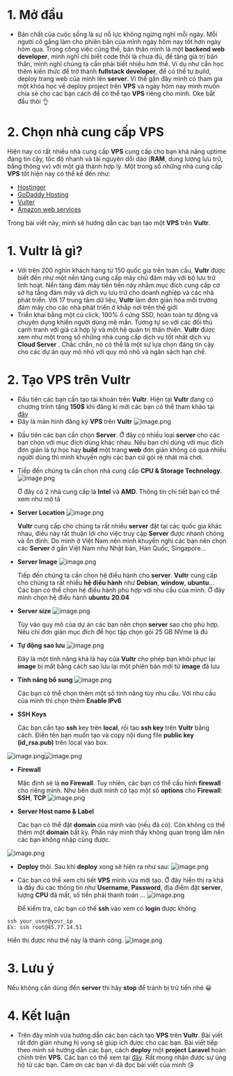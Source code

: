 # 1. Mở đầu
- Bản chất của cuộc sống là sự nỗ lực không ngừng nghỉ mỗi ngày. Mỗi người cố gắng làm cho phiên bản của mình ngày hôm nay tốt hơn ngày hôm qua. Trong công việc cũng thế, bản thân mình là một **backend web developer**, mình nghĩ chỉ biết code thôi là chưa đủ, để tăng giá trị bản thân, mình nghĩ chúng ta cần phải biết nhiều hơn thế. Ví dụ như cần học thêm kiến thức để trờ thành **fullstack developer**, để có thể tự build, deploy trang web của mình lên **server**. Vì thế gần đây mình có tham gia một khóa học về deploy project trên **VPS** và ngày hôm nay mình muốn chia sẻ cho các bạn cách để có thể tạo **VPS** riêng cho mình. Oke bắt đầu thôi 👌
# 2. Chọn nhà cung cấp VPS
Hiện nay có rất nhiều nhà cung cấp **VPS** cung cấp cho bạn khả năng uptime đáng tin cậy, tốc độ nhanh và tài nguyên dồi dào (**RAM**, dung lượng lưu trữ, băng thông vv) với một giá thành hợp lý. Một trong số những nhà cung cấp **VPS** tốt hiện nay có thể kể đến như:

* [Hostinger](https://www.hostinger.vn/)
* [GoDaddy Hosting](https://www.godaddy.com/)
* [Vulter](https://my.vultr.com/)
* [Amazon web services](https://signin.aws.amazon.com/)

Trong bài viết này, mình sẽ hướng dẫn các bạn tạo một **VPS** trên **Vultr**.
# 1. Vultr là gì?
- Với trên 200 nghìn khách hàng từ 150 quốc gia trên toàn cầu, **Vultr** được biết đến như một nền tảng cung cấp máy chủ đám mây với bộ lưu trữ linh hoạt. Nền tảng đám mây tiên tiến này nhằm mục đích cung cấp cơ sở hạ tầng đám mây và dịch vụ lưu trữ cho doanh nghiệp và các nhà phát triển. Với 17 trung tâm dữ liệu, **Vultr** làm đơn giản hóa môi trường đám mây cho các nhà phát triển ở khắp nơi trên thế giới
- Triển khai bằng một cú click, 100% ổ cứng SSD, hoàn toàn tự động và chuyên dụng khiến người dùng mê mẩn. Tương tự so với các đối thủ cạnh tranh với giá cả hợp lý và một hệ quản trị thân thiện. **Vultr** được xem như một trong số những nhà cung cấp dịch vụ tốt nhất dịch vụ **Cloud Server** . Chắc chắn, nó có thể là một sự lựa chọn đáng tin cậy cho các dự án quy mô nhỏ với quy mô nhỏ và ngân sách hạn chế.

# 2. Tạo VPS trên Vultr
- Đầu tiên các bạn cần tạo tài khoản trên **Vultr**. Hiện tại **Vultr** đang có chương trình tặng **150$** khi đăng kí mới các bạn có thể tham khảo tại [đây](https://canhme.com/vultr/tang-150-khach-hang-linode/)
- Đây là màn hình đăng ký **VPS** trên **Vultr**
![image.png](https://images.viblo.asia/b8c6ff77-c10d-4e0c-abb5-602705a005b0.png)
* Đầu tiên các bạn cần chọn **Server**. Ở đây có nhiều loại **server** cho các bạn chọn với mục đích dùng khác nhau. 
Nếu bạn chỉ dùng với mục đích đơn giản là tự học hay **build** một trang **web** đơn giản không có quá nhiều người dùng thì mình khuyến nghị các bạn cứ gói rẻ nhát mà chơi.
* Tiếp đến chúng ta cần chọn nhà cung cấp **CPU & Storage Technology**. 
![image.png](https://images.viblo.asia/a98d1751-f505-4b0c-acce-e4a865e06a82.png)

    Ở đây có 2 nhà cung cấp là **Intel** và **AMD**. Thông tin chi tiết bạn có thể xem như mô tả
* **Server Location**
![image.png](https://images.viblo.asia/79a6bc4e-91aa-4fbb-b1c1-510ce12ca352.png)

    **Vultr** cung cấp cho chúng ta rất nhiều **server** đặt tại các quốc gia khác nhau, điều này rất thuận lợi cho việc truy cập **Server** được nhanh chóng và ổn định. Do mình ở Việt Nam nên mình khuyến nghị các bạn nên chọn các **Server** ở gần Việt Nam như Nhật bản, Hàn Quốc, Singapore...

* **Server Image**
![image.png](https://images.viblo.asia/b3cae15e-3e01-49ea-8929-bcb7913264bf.png)

    Tiếp đến  chúng ta cần chọn hệ điều hành cho **server**. **Vultr** cung cấp cho chúng ta rất nhiều **hệ điều hành** như **Debian**, **window**, **ubuntu**... Các bạn có thể chọn hệ điều hành phù hợp với nhu cầu của mình. Ở đây mình chọn hệ điều hành **ubuntu** **20.04**

* **Server size**
![image.png](https://images.viblo.asia/400e8e78-a291-4d3b-bb85-e127d8e88dbb.png)

    Tùy vào quy mô của dự án các bạn nên chọn **server** sao cho phù hợp. Nếu chỉ đơn giản mục đích để học tập chọn gói 25 GB NVme là đủ
* **Tự động sao lưu**
![image.png](https://images.viblo.asia/cab8a45c-df83-4cab-8229-437d90ec8041.png)

    Đây là một tính năng khá là hay của **Vultr** cho phép bạn khôi phục lại **image** bị mất bằng cách sao lưu lại một phiên bản mới từ **image** đã lưu

* **Tính năng bổ sung**
![image.png](https://images.viblo.asia/64ba1d25-9ff1-49d0-b94a-8b73b1cacebd.png)

    Các bạn có thể chọn thêm một số tính năng tùy nhu cầu. Với nhu cầu của mình thì chọn thêm **Enable IPv6**
* **SSH Keys**

    Các bạn cần tạo **ssh** key trên **local**, rồi tạo  **ssh key** trên **Vultr** bằng cách. Điền tên bạn muốn tạo và copy nội dung file **public key (id_rsa.pub)** trên local vào box.

![image.png](https://images.viblo.asia/ede3e4a4-b022-45b2-8d1d-ebd44d1e73a3.png)![image.png](https://images.viblo.asia/d7259425-c75e-448f-a570-bb95935050a8.png)

* **Firewall**

    Mặc định sẽ là **no Firewall**. Tuy nhiên, các bạn có thể cấu hình **firewall** cho riêng mình. Như bên dưới mình có tạo một số **options** cho **Firewall**: **SSH**, **TCP**
![image.png](https://images.viblo.asia/578df0f4-891e-42b2-9156-98c562a09006.png)

* **Server Host name & Label**

    Các bạn có thể đặt **domain** của mình vào (nếu đã có). Còn không có thể thêm một **domain** bất kỳ. Phần này mình thấy không quan trọng lắm nên các bạn không nhập cũng được.

![image.png](https://images.viblo.asia/5097786b-8fe3-4fe8-b450-8db7c1a00abe.png)

* **Deploy** thôi. Sau khi **deploy** xong sẽ hiện ra như sau:
![image.png](https://images.viblo.asia/4f4e3042-028d-4a5f-8bc1-6d8c0b27dcb2.png)
- Các bạn có thể xem chi tiết **VPS** mình vừa mới tạo. Ở đây hiển thị ra khá là đầy đủ các thông tin như **Username**, **Password**, địa điểm đặt **server**, lượng **CPU** đã mất, số tiền phải thanh toán ...
![image.png](https://images.viblo.asia/a04327ea-cc7f-4f9d-bf08-c2b580237ca1.png)

    Để kiểm tra, các bạn có thể **ssh** vào xem có **login** được không
```
ssh your_user@your_ip
Ex: ssh root@45.77.14.51
```

Hiển thị được như thế này là thành công.
![image.png](https://images.viblo.asia/c55b6f5f-e3bf-4ba2-aa72-3f37d55af136.png)
# 3. Lưu ý
Nếu không cần dùng đến **server** thì hãy **stop** để tránh bị trừ tiền nhé 😀

# 4. Kết luận
- Trên đây mình vừa hướng dẫn các bạn cách tạo **VPS** trên **Vultr**. Bài viết rất đơn giản nhưng hị vọng sẽ giúp ích được cho các bạn.  Bài viết tiếp theo mình sẽ hướng dẫn các bạn, cách **deploy** một **project** **Laravel** hoàn chỉnh trên **VPS**. Các bạn có thể xem tại [đây](https://viblo.asia/p/deploy-voi-ubuntu-vps-phan-2-deploy-project-laravel-hoan-chinh-tren-vps-Eb85ovj4l2G). Rất mong nhận được sự ủng hộ từ các bạn. Cám ơn các bạn vì đã đọc bài viết của mình 😘